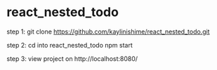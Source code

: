 # react_nested_todo

step 1: git clone https://github.com/kaylinishime/react_nested_todo.git

step 2: cd into react_nested_todo
        npm start

step 3: view project on  http://localhost:8080/
